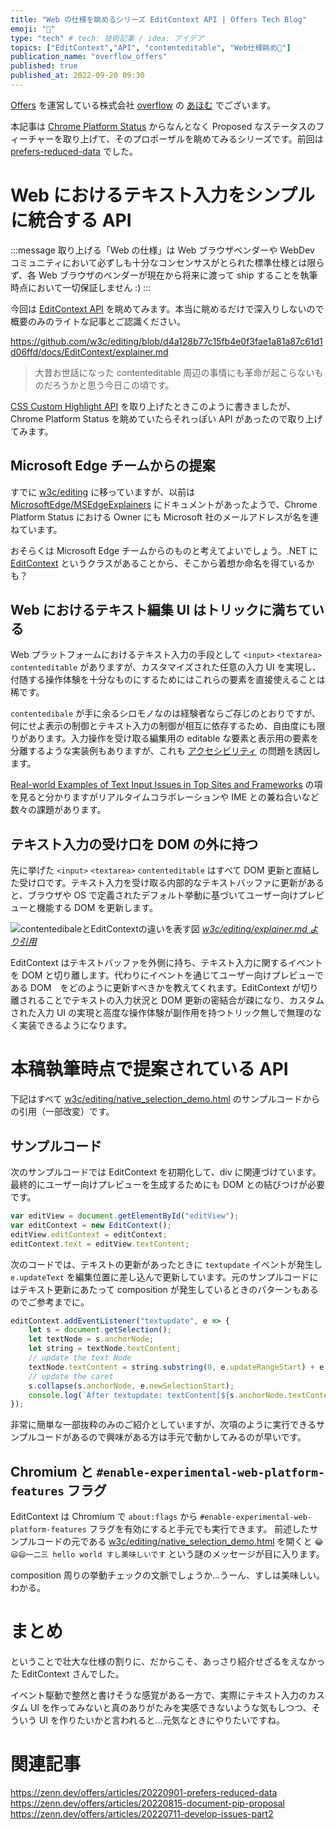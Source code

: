 ```yaml
---
title: "Web の仕様を眺めるシリーズ EditContext API | Offers Tech Blog"
emoji: "🎹"
type: "tech" # tech: 技術記事 / idea: アイデア
topics: ["EditContext","API", "contenteditable", "Web仕様眺め👀"]
publication_name: "overflow_offers"
published: true
published_at: 2022-09-20 09:30
---
```


[Offers](https://offers.jp/) を運営している株式会社 [overflow](https://overflow.co.jp/) の [あほむ](https://twitter.com/ahomu) でございます。


本記事は [Chrome Platform Status](https://chromestatus.com/features#browsers.chrome.status%3A%22Proposed%22) からなんとなく Proposed なステータスのフィーチャーを取り上げて、そのプロポーザルを眺めてみるシリーズです。前回は [prefers-reduced-data](https://zenn.dev/offers/articles/20220901-prefers-reduced-data) でした。

# Web におけるテキスト入力をシンプルに統合する API

:::message
取り上げる「Web の仕様」は Web ブラウザベンダーや WebDev コミュニティにおいて必ずしも十分なコンセンサスがとられた標準仕様とは限らず、各 Web ブラウザのベンダーが現在から将来に渡って ship することを執筆時点において一切保証しません :)
:::

今回は [EditContext API](https://chromestatus.com/feature/5041440373604352) を眺めてみます。本当に眺めるだけで深入りしないので概要のみのライトな記事とご認識ください。

https://github.com/w3c/editing/blob/d4a128b77c15fb4e0f3fae1a81a87c61d1d06ffd/docs/EditContext/explainer.md

>大昔お世話になった contenteditable 周辺の事情にも革命が起こらないものだろうかと思う今日この頃です。

[CSS Custom Highlight API](https://zenn.dev/offers/articles/20220818-css-custom-highlight-api) を取り上げたときこのように書きましたが、Chrome Platform Status を眺めていたらそれっぽい API があったので取り上げてみます。


## Microsoft Edge チームからの提案

すでに [w3c/editing](https://github.com/w3c/editing) に移っていますが、以前は [MicrosoftEdge/MSEdgeExplainers](https://github.com/MicrosoftEdge/MSEdgeExplainers/blob/main/EditContext/explainer.md) にドキュメントがあったようで、Chrome Platform Status における Owner にも Microsoft 社のメールアドレスが名を連ねています。

おそらくは Microsoft Edge チームからのものと考えてよいでしょう。.NET に [EditContext](https://docs.microsoft.com/en-us/dotnet/api/microsoft.aspnetcore.components.forms.editcontext?view=aspnetcore-6.0) というクラスがあることから、そこから着想か命名を得ているかも？

## Web におけるテキスト編集 UI はトリックに満ちている

Web プラットフォームにおけるテキスト入力の手段として `<input>` `<textarea>` `contenteditable` がありますが、カスタマイズされた任意の入力 UI を実現し、付随する操作体験を十分なものにするためにはこれらの要素を直接使えることは稀です。

`contentedibale` が手に余るシロモノなのは経験者ならご存じのとおりですが、何にせよ表示の制御とテキスト入力の制御が相互に依存するため、自由度にも限りがあります。入力操作を受け取る編集用の editable な要素と表示用の要素を分離するような実装例もありますが、これも [アクセシビリティ](https://github.com/w3c/editing/blob/d4a128b77c15fb4e0f3fae1a81a87c61d1d06ffd/docs/EditContext/explainer.md#accessibility-issues-in-the-monaco-editor) の問題を誘因します。

[Real-world Examples of Text Input Issues in Top Sites and Frameworks](https://github.com/w3c/editing/blob/d4a128b77c15fb4e0f3fae1a81a87c61d1d06ffd/docs/EditContext/explainer.md#real-world-examples-of-text-input-issues-in-top-sites-and-frameworks) の項を見ると分かりますがリアルタイムコラボレーションや IME との兼ね合いなど数々の課題があります。

## テキスト入力の受け口を DOM の外に持つ

先に挙げた `<input>` `<textarea>` `contenteditable` はすべて DOM 更新と直結した受け口です。テキスト入力を受け取る内部的なテキストバッファに更新があると、ブラウザや OS で定義されたデフォルト挙動に基づいてユーザー向けプレビューと機能する DOM を更新します。

![contentedibaleとEditContextの違いを表す図](/images/20220920-edit-context-api/contentEditable_vs_editContext.png)
*[w3c/editing/explainer.md より引用](https://github.com/w3c/editing/blob/d4a128b77c15fb4e0f3fae1a81a87c61d1d06ffd/docs/EditContext/explainer.md#difference-between-contenteditable-element-and-the-editcontext-element)*

EditContext はテキストバッファを外側に持ち、テキスト入力に関するイベントを DOM と切り離します。代わりにイベントを通じてユーザー向けプレビューである DOM　をどのように更新すべきかを教えてくれます。EditContext が切り離されることでテキストの入力状況と DOM 更新の密結合が疎になり、カスタムされた入力 UI の実現と高度な操作体験が副作用を持つトリック無しで無理のなく実装できるようになります。

# 本稿執筆時点で提案されている API

下記はすべて [w3c/editing/native_selection_demo.html](https://github.com/w3c/editing/blob/d4a128b77c15fb4e0f3fae1a81a87c61d1d06ffd/docs/EditContext/native_selection_demo.html) のサンプルコードからの引用（一部改変）です。

## サンプルコード

次のサンプルコードでは EditContext を初期化して、div に関連づけています。最終的にユーザー向けプレビューを生成するためにも DOM との結びつけが必要です。

```js
var editView = document.getElementById("editView");
var editContext = new EditContext();
editView.editContext = editContext;
editContext.text = editView.textContent;
```

次のコードでは、テキストの更新があったときに `textupdate` イベントが発生し `e.updateText` を編集位置に差し込んで更新しています。元のサンプルコードにはテキスト更新にあたって composition が発生しているときのパターンもあるのでご参考までに。

```js
editContext.addEventListener("textupdate", e => {
    let s = document.getSelection();
    let textNode = s.anchorNode;
    let string = textNode.textContent;
    // update the text Node
    textNode.textContent = string.substring(0, e.updateRangeStart) + e.updateText + string.substring(e.updateRangeEnd);
    // update the caret
    s.collapse(s.anchorNode, e.newSelectionStart);
    console.log(`After textupdate: textContent[${s.anchorNode.textContent}]`);
});
```

非常に簡単な一部抜粋のみのご紹介としていますが、次項のように実行できるサンプルコードがあるので興味がある方は手元で動かしてみるのが早いです。

## Chromium と `#enable-experimental-web-platform-features` フラグ

EditContext は Chromium で `about:flags` から `#enable-experimental-web-platform-features` フラグを有効にすると手元でも実行できます。
前述したサンプルコードの元である [w3c/editing/native_selection_demo.html](https://github.com/w3c/editing/blob/d4a128b77c15fb4e0f3fae1a81a87c61d1d06ffd/docs/EditContext/native_selection_demo.html) を開くと `😂😃😄一二三 hello world すし美味しいです` という謎のメッセージが目に入ります。

composition 周りの挙動チェックの文脈でしょうか...うーん、すしは美味しい。わかる。

# まとめ

ということで壮大な仕様の割りに、だからこそ、あっさり紹介せざるをえなかった EditContext さんでした。

イベント駆動で整然と書けそうな感覚がある一方で、実際にテキスト入力のカスタム UI を作ってみないと真のありがたみを実感できないような気もしつつ、そういう UI を作りたいかと言われると...元気なときにやりたいですね。

# 関連記事

https://zenn.dev/offers/articles/20220901-prefers-reduced-data
https://zenn.dev/offers/articles/20220815-document-pip-proposal
https://zenn.dev/offers/articles/20220711-develop-issues-part2

